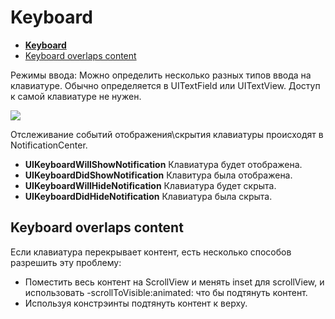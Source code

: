 # **Keyboard**

<!-- TOC -->
- [**Keyboard**](#keyboard)    
- [Keyboard overlaps content](#keyboard-overlaps-content)
<!-- /TOC -->

Режимы ввода: 
Можно определить несколько разных типов 
ввода на клавиатуре. Обычно определяется в UITextField или UITextView. Доступ к самой клавиатуре не нужен.  


<img src="https://github.com/OrientCue/ios/blob/master/_resources/b6fe98cc0b554493afd5a4f4a688660a.png?raw=true">

Отслеживание событий отображения\скрытия клавиатуры происходят в NotificationCenter. 


- **UIKeyboardWillShowNotification** Клавиатура будет отображена. 
- **UIKeyboardDidShowNotification** Клавитура была отображена.
- **UIKeyboardWillHideNotification** Клавиатура будет скрыта.
- **UIKeyboardDidHideNotification** Клавиатура была скрыта. 


## Keyboard overlaps content

Если клавиатура перекрывает контент, есть несколько способов разрешить эту проблему: 

- Поместить весь контент на ScrollView и менять inset для scrollView, и использовать -scrollToVisible:animated: что бы подтянуть контент. 
- Используя констрэинты подтянуть контент к верху. 


